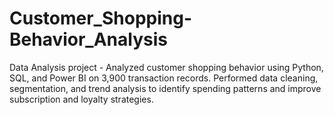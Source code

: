 # Customer_Shopping-Behavior_Analysis
Data Analysis project - Analyzed customer shopping behavior using Python, SQL, and Power BI on 3,900 transaction records. Performed data cleaning, segmentation, and trend analysis to identify spending patterns and improve subscription and loyalty strategies.
